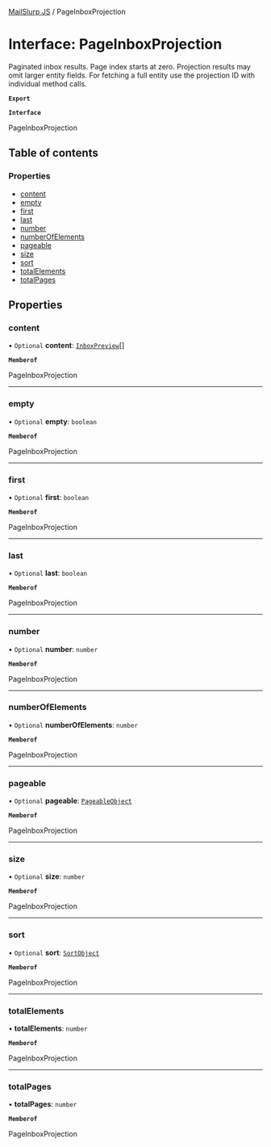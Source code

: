 [MailSlurp JS](../README.md) / PageInboxProjection

# Interface: PageInboxProjection

Paginated inbox results. Page index starts at zero. Projection results may omit larger entity fields. For fetching a full entity use the projection ID with individual method calls.

**`Export`**

**`Interface`**

PageInboxProjection

## Table of contents

### Properties

- [content](PageInboxProjection.md#content)
- [empty](PageInboxProjection.md#empty)
- [first](PageInboxProjection.md#first)
- [last](PageInboxProjection.md#last)
- [number](PageInboxProjection.md#number)
- [numberOfElements](PageInboxProjection.md#numberofelements)
- [pageable](PageInboxProjection.md#pageable)
- [size](PageInboxProjection.md#size)
- [sort](PageInboxProjection.md#sort)
- [totalElements](PageInboxProjection.md#totalelements)
- [totalPages](PageInboxProjection.md#totalpages)

## Properties

### content

• `Optional` **content**: [`InboxPreview`](InboxPreview.md)[]

**`Memberof`**

PageInboxProjection

___

### empty

• `Optional` **empty**: `boolean`

**`Memberof`**

PageInboxProjection

___

### first

• `Optional` **first**: `boolean`

**`Memberof`**

PageInboxProjection

___

### last

• `Optional` **last**: `boolean`

**`Memberof`**

PageInboxProjection

___

### number

• `Optional` **number**: `number`

**`Memberof`**

PageInboxProjection

___

### numberOfElements

• `Optional` **numberOfElements**: `number`

**`Memberof`**

PageInboxProjection

___

### pageable

• `Optional` **pageable**: [`PageableObject`](PageableObject.md)

**`Memberof`**

PageInboxProjection

___

### size

• `Optional` **size**: `number`

**`Memberof`**

PageInboxProjection

___

### sort

• `Optional` **sort**: [`SortObject`](SortObject.md)

**`Memberof`**

PageInboxProjection

___

### totalElements

• **totalElements**: `number`

**`Memberof`**

PageInboxProjection

___

### totalPages

• **totalPages**: `number`

**`Memberof`**

PageInboxProjection
